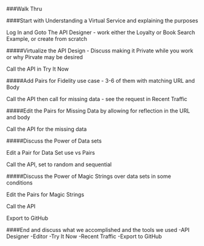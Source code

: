 ###Walk Thru

####Start with Understanding a Virtual Service and explaining the purposes

Log In and Goto The API Designer - work either the Loyalty or Book Search Example, or create from scratch

#####Virtualize the API Design - Discuss making it Private while you work or why Pirvate may be desired

Call the API in  Try It Now

#####Add Pairs for Fidelity use case - 3-6 of them with matching URL and Body

Call the API then call for missing data - see the request in Recent Traffic

#####Edit the Pairs for Missing Data by allowing for reflection in the URL and body

Call the API for the missing data

#####Discuss the Power of Data sets

Edit a Pair for Data Set use vs Pairs

Call the API, set to random and sequential

#####Discuss the Power of Magic Strings over data sets in some conditions

Edit the Pairs for Magic Strings

Call the API

Export to GitHub

####End and discuss what we accomplished and the tools we used
  -API Designer
  -Editor
  -Try It Now
  -Recent Traffic
  -Export to GitHub
  
